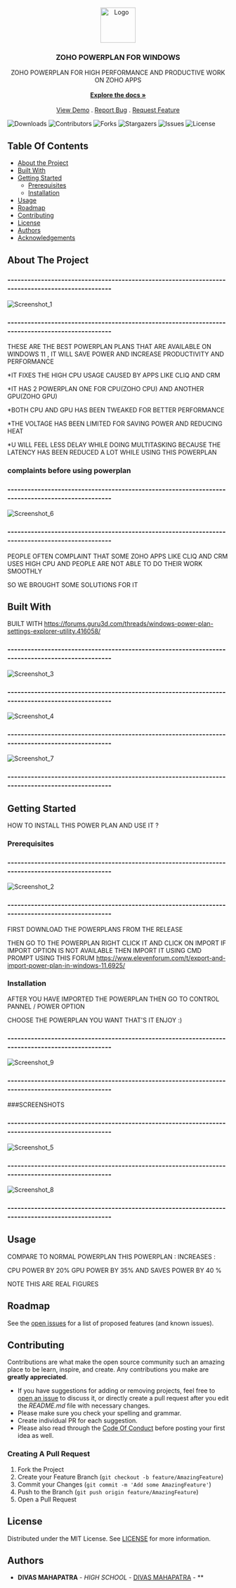 <br/>
<p align="center">
  <a href="https://github.com/MDIVAS/ZOHO-POWERPLAN">
    <img src="https://w7.pngwing.com/pngs/3/378/png-transparent-laptop-battery-charger-power-management-powercfg-icon-battery-material-png-material-electronics-computer.png" alt="Logo" width="80" height="80">
  </a>

  <h3 align="center">ZOHO POWERPLAN FOR WINDOWS</h3>

  <p align="center">
    ZOHO POWERPLAN FOR HIGH PERFORMANCE AND PRODUCTIVE WORK ON ZOHO APPS
    <br/>
    <br/>
    <a href="https://github.com/MDIVAS/ZOHO-POWERPLAN"><strong>Explore the docs »</strong></a>
    <br/>
    <br/>
    <a href="https://github.com/MDIVAS/ZOHO-POWERPLAN">View Demo</a>
    .
    <a href="https://github.com/MDIVAS/ZOHO-POWERPLAN/issues">Report Bug</a>
    .
    <a href="https://github.com/MDIVAS/ZOHO-POWERPLAN/issues">Request Feature</a>
  </p>
</p>

![Downloads](https://img.shields.io/github/downloads/MDIVAS/ZOHO-POWERPLAN/total) ![Contributors](https://img.shields.io/github/contributors/MDIVAS/ZOHO-POWERPLAN?color=dark-green) ![Forks](https://img.shields.io/github/forks/MDIVAS/ZOHO-POWERPLAN?style=social) ![Stargazers](https://img.shields.io/github/stars/MDIVAS/ZOHO-POWERPLAN?style=social) ![Issues](https://img.shields.io/github/issues/MDIVAS/ZOHO-POWERPLAN) ![License](https://img.shields.io/github/license/MDIVAS/ZOHO-POWERPLAN) 







## Table Of Contents

* [About the Project](#about-the-project)
* [Built With](#built-with)
* [Getting Started](#getting-started)
  * [Prerequisites](#prerequisites)
  * [Installation](#installation)
* [Usage](#usage)
* [Roadmap](#roadmap)
* [Contributing](#contributing)
* [License](#license)
* [Authors](#authors)
* [Acknowledgements](#acknowledgements)






## About The Project



### ------------------------------------------------------------------------------------------------

![Screenshot_1](https://github.com/MDIVAS/ZOHO-POWERPLAN/assets/127883304/de021e50-6098-42f2-86d1-442b0acabe3a)

 ### ------------------------------------------------------------------------------------------------





THESE ARE THE BEST POWERPLAN PLANS THAT ARE AVAILABLE ON WINDOWS 11 , IT WILL SAVE POWER AND INCREASE PRODUCTIVITY AND PERFORMANCE 


*IT FIXES THE HIGH CPU USAGE CAUSED BY APPS LIKE CLIQ AND CRM

*IT HAS 2 POWERPLAN ONE FOR CPU(ZOHO CPU)
AND ANOTHER GPU(ZOHO GPU)

*BOTH CPU AND GPU HAS BEEN TWEAKED FOR BETTER PERFORMANCE

*THE VOLTAGE HAS BEEN LIMITED FOR SAVING POWER AND REDUCING HEAT


*U WILL FEEL LESS DELAY WHILE DOING MULTITASKING BECAUSE THE LATENCY HAS BEEN REDUCED A LOT WHILE USING THIS POWERPLAN 






### complaints before using powerplan
### ------------------------------------------------------------------------------------------------
![Screenshot_6](https://github.com/MDIVAS/ZOHO-POWERPLAN/assets/127883304/ce6144d4-61d2-4144-8c0c-7e95b6b6f9a4)
### ------------------------------------------------------------------------------------------------
PEOPLE OFTEN COMPLAINT THAT SOME ZOHO APPS LIKE CLIQ AND CRM USES HIGH CPU AND PEOPLE ARE NOT ABLE TO DO THEIR WORK SMOOTHLY 

SO WE BROUGHT SOME SOLUTIONS FOR IT 





## Built With

BUILT  WITH https://forums.guru3d.com/threads/windows-power-plan-settings-explorer-utility.416058/

### ------------------------------------------------------------------------------------------------

![Screenshot_3](https://github.com/MDIVAS/ZOHO-POWERPLAN/assets/127883304/c6bdd0d3-d78e-4021-9ce0-d4a8e6adfc38)

### ------------------------------------------------------------------------------------------------

![Screenshot_4](https://github.com/MDIVAS/ZOHO-POWERPLAN/assets/127883304/41515ce4-95c4-4a67-8e4f-2c2139dcc9d7)


### ------------------------------------------------------------------------------------------------


![Screenshot_7](https://github.com/MDIVAS/ZOHO-POWERPLAN/assets/127883304/290c5043-63b3-4cd3-a7b0-c45becae0c17)



### ------------------------------------------------------------------------------------------------



## Getting Started

HOW TO INSTALL THIS POWER PLAN AND USE IT ?

### Prerequisites
### ------------------------------------------------------------------------------------------------
![Screenshot_2](https://github.com/MDIVAS/ZOHO-POWERPLAN/assets/127883304/8df3fb1e-1a86-4797-930f-960abe4e43af)
### ------------------------------------------------------------------------------------------------








FIRST DOWNLOAD THE POWERPLANS FROM THE RELEASE 


THEN GO TO THE POWERPLAN RIGHT CLICK IT AND CLICK ON IMPORT 
IF IMPORT OPTION IS NOT AVAILABLE THEN IMPORT IT USING CMD PROMPT USING THIS FORUM https://www.elevenforum.com/t/export-and-import-power-plan-in-windows-11.6925/

### Installation

AFTER YOU HAVE IMPORTED THE POWERPLAN 
THEN GO TO CONTROL PANNEL / POWER OPTION

CHOOSE THE POWERPLAN YOU WANT THAT'S IT ENJOY :)

### ------------------------------------------------------------------------------------------------

![Screenshot_9](https://github.com/MDIVAS/ZOHO-POWERPLAN/assets/127883304/00b5ea01-d5a9-4516-9e31-6eec60a0cdc1)

### ------------------------------------------------------------------------------------------------

###SCREENSHOTS

### ------------------------------------------------------------------------------------------------
![Screenshot_5](https://github.com/MDIVAS/ZOHO-POWERPLAN/assets/127883304/f3ffd4d5-1a10-4421-8022-6e04de5aaae2)

### ------------------------------------------------------------------------------------------------




![Screenshot_8](https://github.com/MDIVAS/ZOHO-POWERPLAN/assets/127883304/c27d83a3-4954-4b00-a4c1-feff101c04b4)


### ------------------------------------------------------------------------------------------------




## Usage

COMPARE TO NORMAL POWERPLAN THIS POWERPLAN :
INCREASES :

CPU POWER BY 20%
GPU POWER BY 35%
AND SAVES POWER BY 40 %

NOTE THIS ARE REAL FIGURES 

## Roadmap

See the [open issues](https://github.com/MDIVAS/ZOHO-POWERPLAN/issues) for a list of proposed features (and known issues).

## Contributing

Contributions are what make the open source community such an amazing place to be learn, inspire, and create. Any contributions you make are **greatly appreciated**.
* If you have suggestions for adding or removing projects, feel free to [open an issue](https://github.com/MDIVAS/ZOHO-POWERPLAN/issues/new) to discuss it, or directly create a pull request after you edit the *README.md* file with necessary changes.
* Please make sure you check your spelling and grammar.
* Create individual PR for each suggestion.
* Please also read through the [Code Of Conduct](https://github.com/MDIVAS/ZOHO-POWERPLAN/blob/main/CODE_OF_CONDUCT.md) before posting your first idea as well.

### Creating A Pull Request

1. Fork the Project
2. Create your Feature Branch (`git checkout -b feature/AmazingFeature`)
3. Commit your Changes (`git commit -m 'Add some AmazingFeature'`)
4. Push to the Branch (`git push origin feature/AmazingFeature`)
5. Open a Pull Request

## License

Distributed under the MIT License. See [LICENSE](https://github.com/MDIVAS/ZOHO-POWERPLAN/blob/main/LICENSE.md) for more information.

## Authors

* **DIVAS MAHAPATRA** - *HIGH SCHOOL* - [DIVAS MAHAPATRA](https://github.com/MDIVAS) - **

